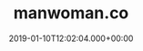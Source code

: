 ---
# GLOBAL 
layout: casestudy
page_type: casestudy
title: manwoman.co
published: true
links_visible: true

#SEO
seo_title:  Case Study ManWoman.co | Portal Afiliacyjny dla Miłośników Mody
seo_description: |-
  Projekt witryny stworzonej dla miłośników mody. 👞 Kilka sieci afiliacyjnych, tysiące różnych marek i miliony produktów 👗 Wszystko w jednym miejscu.
main_keywords:
  - realizacja sklepu manwoman.co

#HREFLANGS
display_hreflangs: false
hreflangs:

#MENU 
top_line:
  menu_title: manwoman.co
  cta_title: Przeczytaj o sukcesie sklepu
 
#SETTINGS
show_contact_in_footer: true

# CASESTUDY layout
cta_buttons:
  - name: Wyceń podobny projekt
    link: /kontakt.html
  - name: Wyceń podobny projekt
    link: /kontakt.html
testimonial_on_index: false
casestudy_on_index: false
cta: Przeczytaj o sukcesie


date: 2019-01-10T12:02:04.000+00:00


intro: 
  title: <strong>+600 000</strong> produktów i setki największych marek w jednym miejscu
  content: |-
    Nowoczesny portal stworzony dla miłośników mody, który gromadzi tysiące produktów i setki marek. Łatwe wyszukiwanie, przejrzysty proces zakupowy i nowoczesny design czynią serwis przyjaznym użytkownikom.


header:
  title: <strong>+600 000</strong> produktów i setki największych marek w jednym miejscu
  intro: |-
    Koncepcja projektu zakładała stworzenie strony z myślą o wszystkich miłośnikach mody. Ogromnym udogodnieniem jest w tym przypadku dostęp do najpopularniejszych oraz najbardziej pożądanych marek na rynku. Na wyciągnięcie ręki klient ma dostęp do wielu sklepów. Promocje, inspiracje i produkty wpisujące się w najnowsze trendy modowe - wszystko dostępne jest w jednym miejscu. Ponadto stworzony przez nasz zespół system pozwala na sprawne zarządzanie ogromną ilością informacji na temat produktów.
  main_photo: /uploads/manwoman-OG-image.jpg


screens:
  mobile_1:
    img: /uploads/casestudy-manwoman-mobile.jpg
    cover: /uploads/casestudy-manwoman-mobile-cover.jpg
    alt:
  desktop_1:
    img: /uploads/casestudy-manwoman-desktop.jpg
    cover: /uploads/casestudy-manwoman-desktop-cover.jpg
    alt:
colors:
  main: "00104E" 
  devices_border: "F9F9F9"


company: manwoman.com
company_logo: /uploads/logo-manwoman.svg
watermark: /uploads/manwoman-watermark.svg


customer_opinion:
  person: Robert Niechciał
  position: CEO
  photo: /uploads/robert-niechcial.jpg
  quotation: |-
    Zaprojektowanie strony obsługującej programy partnerskie jest zadaniem wymagającym doświadczenia i odpowiednich umiejętności. To właśnie te dwa czynniki zadecydowały o tym, że podjęliśmy współpracę z Projets. Na szczególną uwagę zasługuje komunikacja, która od początku była bardzo sprawna i przyjemna. Nowoczesne i funkcjonalne rozwiązania zaproponowane przez specjalistów w zupełności spełniły nasze oczekiwania. Dlatego z całą odpowiedzialnością możemy polecić Projets jako zespół do zadań specjalnych.
  quotation_small: |-
    Nowoczesne i funkcjonalne rozwiązania zaproponowane przez specjalistów w zupełności spełniły nasze oczekiwania. Dlatego z całą odpowiedzialnością możemy polecić Projets (...)
  quotation_sentence: (...) z całą odpowiedzialnością możemy polecić Projets jako zespół do zadań specjalnych.


project_categories:
  - _services/sklepy-internetowe.md
  - _services/aplikacje-internetowe.md
project_technologies:
  - _technologies/elastic-search.md
  - _technologies/react-js.md
  - _technologies/ruby-on-rails.md
project_range:
  - back-end
  - front-end

steps:
- name: Wyzwania
  icon: /uploads/graphic-challenges.svg
  desc:  |-
    {:.list.list-positive}
    * Utworzenie kilku dobrze działających sieci afiliacyjnych gromadzących setki sklepów, tysiące marek i miliony produktów.
    * Proste zarządzanie produktami z jednego miejsca i ciągła aktualizacja stanów bez komplikacji.
    * Utworzenie tagów produktów, kategorii wirtualnych i wprowadzenie nowych możliwości w zakresie ich grupowania.
- name: Proces
  icon: /uploads/graphic-process.svg
  desc:  |-
    {:.list.list-positive}
    * Zastosowanie nowoczesnych technologii Ruby on Rails oraz Elasticsearch.
    * Opracowanie aplikacji frontendowej opartej na React.js gwarantującej szybkość ładowania strony.
    * Uzyskanie maksymalnej wydajności aplikacji od strony frondendowej i backendowej.
- name: Rezultaty
  icon: /uploads/graphic-result.svg
  desc:  |-
    {:.list.list-positive}
    * Nieograniczone możliwości w zakresie dodawania produktów i dopasowania ich pod kątem indywidualnych potrzeb.
    * Przejrzysty i prosty w obsłudze panel administracyjny ułatwiający kontrolę nad wszystkimi produktami.
    * Struktura SEO friendly dająca potencjał na uzyskanie wysokich wyników organicznych w wyszukiwarkach internetowych.


presentation:
  -
    graphic: /uploads/casestudy-manwoman-pic-1.jpg
    graphic_title:
    graphic_full_width: true
    graphic_size: 6
    content:  |-
      ## Różnorodność sklepów, marek i produktów w jednym miejscu
      Szeroki wybór produktów został zapewniony klientom dzięki dostępności wielu sklepów i marek na jednej stronie. Bogata oferta zróżnicowanego asortymentu dotyczy zarówno odzieży damskiej, męskiej, galanterii skórzanej, jak i akcesoriów dodatkowych. Jedna platforma odpowiada na wszystkie potrzeby zakupowe, a sam asortyment jest cały czas aktualizowany.
    content_size: 4
  -
    graphic: /uploads/casestudy-manwoman-pic-2.jpg
    graphic_title:
    graphic_full_width: true
    graphic_size: 6
    content:  |-
      ## Filtry wyszukiwania
      Filtrowanie produktów jest jedną z najważniejszych funkcji sklepu internetowego. To ona zapewnia klientowi wygodę wyszukiwania produktów, które go interesują. Zaawansowana filtracja uwzględnia takie kwestie jak kategorię produktu, kolor, cenę, markę, czy sklep. Konkretne produkty można wyszukiwać również po tagach produktów. Sam moduł odpowiadający za filtrację asortymentu jest bardzo czytelny i prosty w obsłudze, dlatego jego obsługa nie stanowi dla klienta żadnego problemu.
    content_size: 4
  -
    graphic: /uploads/casestudy-manwoman-pic-3.jpg
    graphic_title:
    graphic_full_width: true
    graphic_size: 6
    content:  |-
      ## Blog z wieloma inspiracjami
      Aktualizowany na bieżąco blog jest uzupełnieniem platformy. Stanowi doskonałe źródło informacji dla klienta. Przybliża znane marki, przedstawia wykorzystanie produktów, inspiruje i wprowadza w aktualne trendy. Wpisy blogowe są przygotowywane w czytelny dla użytkownika sposób, a ich dodatkowe elementy - linki, czy zdjęcia opisywanych produktów - sprawiają, że możliwe jest przejście do karty produktu i zapoznanie się z jego opisem i ceną.
    content_size: 4
  -
    graphic: /uploads/casestudy-manwoman-pic-4.jpg
    graphic_title:
    graphic_full_width: true
    graphic_size: 6
    content:  |-
      ## Drugi najszybciej "rosnący" serwis w Polsce w 2019 rok
      Stworzenie funkcjonalnej i odpowiednio zoptymalizowanej platformy było dla naszego zespołu wyzwaniem, z którym doskonale sobie poradziliśmy. Podjęte przy powstawaniu ManWoman działania wpisały się w trendy tworzenia stron www w 2019 roku. Wszystkie zastosowane przez nas rozwiązania przyczyniły się do tego, że serwis stał się drugą pod względem rozwoju platformą w całym kraju.
    content_size: 4
---